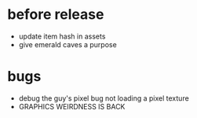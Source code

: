 # before release
* update item hash in assets
* give emerald caves a purpose

# bugs
* debug the guy's pixel bug not loading a pixel texture
* GRAPHICS WEIRDNESS IS BACK